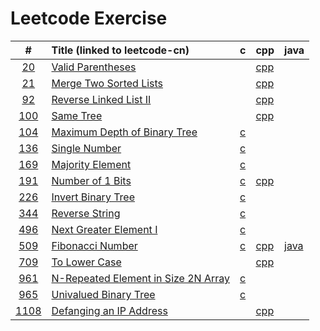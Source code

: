 # Leetcode Exercise





|                           #                            | Title (linked to leetcode-cn)                                | c                                                        | cpp                                              | java                                        |
| :----------------------------------------------------: | :----------------------------------------------------------- | -------------------------------------------------------- | ------------------------------------------------ | ------------------------------------------- |
|          [20](./src/0020-valid-parentheses/)           | [ Valid Parentheses](https://leetcode-cn.com/problems/valid-parentheses) |                                                          | [cpp](./src/0020-valid-parentheses/01.cpp)       |                                             |
|        [21](./src/0021-merge-two-sorted-lists)         | [Merge Two Sorted Lists](https://leetcode-cn.com/problems/merge-two-sorted-lists/) |                                                          | [cpp](./src/0021-merge-two-sorted-lists/01.cpp)  |                                             |
|        [92](./src/0092-reverse-linked-list-ii)         | [Reverse Linked List II](https://leetcode-cn.com/problems/reverse-linked-list-ii/) |                                                          | [cpp](./src/0092-reverse-linked-list-ii/01.cpp)  |                                             |
|              [100](./src/0100-same-tree/)              | [Same Tree](https://leetcode-cn.com/problems/same-tree/)     |                                                          | [cpp](./src/0100-same-tree/01.cpp)               |                                             |
|    [104](./src/0104-maximum-depth-of-binary-tree/)     | [Maximum Depth of Binary Tree](https://leetcode-cn.com/problems/maximum-depth-of-binary-tree/) | [c](./src/0104-maximum-depth-of-binary-tree/01.c)        |                                                  |                                             |
|            [136](./src/0136-single-number/)            | [Single Number](https://leetcode-cn.com/problems/single-number) | [c](./src/0136-single-number/01.c)                       |                                                  |                                             |
|          [169](./src/0169-majority-element/)           | [Majority Element](https://leetcode-cn.com/problems/majority-element/) | [c](./src/0169-majority-element/01.c)                    |                                                  |                                             |
|          [191](./src/0191-number-of-1-bits/)           | [Number of 1 Bits](https://leetcode-cn.com/problems/number-of-1-bits) | [c](./src/0191-number-of-1-bits/02.c)                    | [cpp](./src/0191-number-of-1-bits/01.cpp)        |                                             |
|          [226](./src/0226-invert-binary-tree)          | [Invert Binary Tree](https://leetcode-cn.com/problems/invert-binary-tree/) | [c](./src/0226-invert-binary-tree/01.c)                  |                                                  |                                             |
|           [344](./src/0344-reverse-string/)            | [Reverse String](https://leetcode-cn.com/problems/reverse-string/) | [c](./src/0344-reverse-string/01.c)                      |                                                  |                                             |
|           [496](./src/0496-next-great-numb/)           | [Next Greater Element I](https://leetcode-cn.com/problems/next-greater-element-i) | [c](./src/0496-next-great-numb/02.c)                     |                                                  |                                             |
|          [509](./src/0509-fibonacci-number/)           | [Fibonacci Number](https://leetcode-cn.com/problems/fibonacci-number) | [c](./src/0509-fibonacci-number/01.c)                    | [cpp](./src/0509-fibonacci-number/02.cpp)        | [java](./src/0509-fibonacci-number/03.java) |
|            [709](./src/0709-to-lower-case/)            | [To Lower Case](https://leetcode-cn.com/problems/to-lower-case/) |                                                          | [cpp](./src/0709-to-lower-case/01.cpp)           |                                             |
| [961](./src/0961-n-repeated-element-in-size-2n-array/) | [N-Repeated Element in Size 2N Array](https://leetcode-cn.com/problems/n-repeated-element-in-size-2n-array) | [c](./src/0961-n-repeated-element-in-size-2n-array/01.c) |                                                  |                                             |
|        [965](./src/0965-univalued-binary-tree/)        | [Univalued Binary Tree](https://leetcode-cn.com/problems/univalued-binary-tree/) | [c](./src/0965-univalued-binary-tree/01.c)               |                                                  |                                             |
|       [1108](./src/1108-defanging-an-ip-address)       | [Defanging an IP Address](https://leetcode-cn.com/problems/defanging-an-ip-address/) |                                                          | [cpp](./src/1108-defanging-an-ip-address/01.cpp) |                                             |

